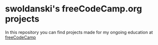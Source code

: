 # swoldanski's freeCodeCamp.org projects

In this repository you can find projects made for my ongoing education at [freeCodeCamp](https://www.freecodecamp.org/swoldanski)

